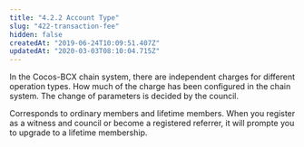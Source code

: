 ```yaml
---
title: "4.2.2 Account Type"
slug: "422-transaction-fee"
hidden: false
createdAt: "2019-06-24T10:09:51.407Z"
updatedAt: "2020-03-03T08:10:04.715Z"
---
```

In the Cocos-BCX chain system, there are independent charges for different operation types. How much of the charge has been configured in the chain system. The change of parameters is decided by the council.

Corresponds to ordinary members and lifetime members.  When you register as a witness and council or become a registered referrer, it will prompte you to upgrade to a lifetime membership.